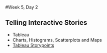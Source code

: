#Week 5, Day 2
## Telling Interactive Stories

- Tableau
- Charts, Histograms, Scatterplots and Maps
- [Tableau Storypoints](http://www.tableau.com/learn/tutorials/on-demand/story-points?signin=17cf0d05edff756e4aae84b5425a2887)
